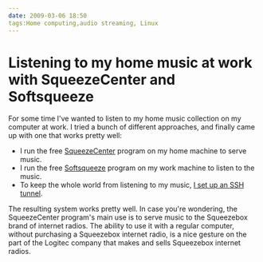 ```yaml
---
date: 2009-03-06 18:50
tags:Home computing,audio streaming, Linux
---
```


# Listening to my home music at work with SqueezeCenter and Softsqueeze

For some time I've wanted to listen to my home music collection on my computer
at work. I tried a bunch of different approaches, and finally came up with one
that works pretty well:

* I run the free [SqueezeCenter](http://www.slimdevices.com/pi_features.html) program on my home machine to serve music.
* I run the free [Softsqueeze](http://softsqueeze.sourceforge.net/) program on my work machine to listen to the music.
* To keep the whole world from listening to my music, [I set up an SSH tunnel](http://softsqueeze.sourceforge.net/ssh.html).

The resulting system works pretty well. In case you're wondering, the
SqueezeCenter program's main use is to serve music to the Squeezebox brand of
internet radios. The ability to use it with a regular computer, without
purchasing a Squeezebox internet radio, is a nice gesture on the part of the
Logitec company that makes and sells Squeezebox internet radios.
